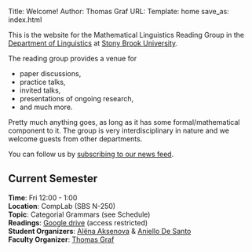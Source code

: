Title: Welcome!
Author: Thomas Graf
URL:
Template: home
save_as: index.html

This is the website for the Mathematical Linguistics Reading Group in the [Department of Linguistics](http://linguistics.stonybrook.edu) at [Stony Brook University](http://www.stonybrook.edu).

The reading group provides a venue for

- paper discussions,
- practice talks,
- invited talks,
- presentations of ongoing research,
- and much more.

Pretty much anything goes, as long as it has some formal/mathematical component to it.
The group is very interdisciplinary in nature and we welcome guests from other departments.

You can follow us by [subscribing to our news feed](http://complab-stonybrook.github.io/mlrg/feeds/all.atom.xml).


## Current Semester

**Time**: Fri 12:00 - 1:00  
**Location**: CompLab (SBS N-250)  
**Topic**: Categorial Grammars (see Schedule)  
**Readings**: [Google drive](https://drive.google.com/a/stonybrook.edu/folderview?id=0B09645QdWLiYVVRjSElwcVkwaTg&usp=sharing) (access restricted)  
**Student Organizers**: [Alëna Aksenova](http://www.aaksenova.jimdo.com/) & [Aniello De Santo](https://linguistics.stonybrook.edu/students/aniello.de.santo)  
**Faculty Organizer**: [Thomas Graf](http://thomasgraf.net)
